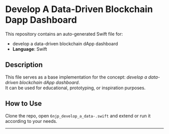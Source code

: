 # Develop A Data-Driven Blockchain Dapp Dashboard

This repository contains an auto-generated Swift file for:

- develop a data-driven blockchain dApp dashboard
- **Language**: Swift

## Description

This file serves as a base implementation for the concept: *develop a data-driven blockchain dApp dashboard*.  
It can be used for educational, prototyping, or inspiration purposes.

## How to Use

Clone the repo, open `6njp_develop_a_data-.swift` and extend or run it according to your needs.

---



